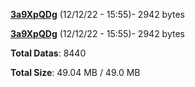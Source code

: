 [**3a9XpQDg**](/data/3a9XpQDg.txt) (12/12/22 - 15:55)- 2942 bytes

[**3a9XpQDg**](/data/3a9XpQDg.txt) (12/12/22 - 15:55)- 2942 bytes

**Total Datas**: 8440

**Total Size**: 49.04 MB / 49.0 MB